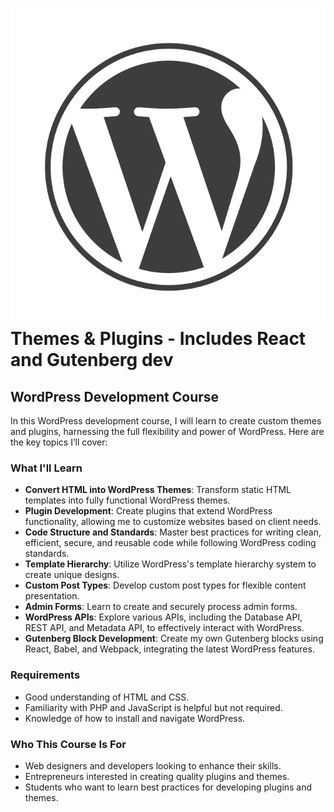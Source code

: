 # ![WordPress Logo](https://raw.githubusercontent.com/edent/SuperTinyIcons/3762d3a4443772462dff37e7861375effa4a0528/images/reference/wordpress.svg) Themes &amp; Plugins - Includes React and Gutenberg dev
## WordPress Development Course
In this WordPress development course, I will learn to create custom themes and plugins, harnessing the full flexibility and power of WordPress. Here are the key topics I’ll cover:

### What I'll Learn

- **Convert HTML into WordPress Themes**: Transform static HTML templates into fully functional WordPress themes.
- **Plugin Development**: Create plugins that extend WordPress functionality, allowing me to customize websites based on client needs.
- **Code Structure and Standards**: Master best practices for writing clean, efficient, secure, and reusable code while following WordPress coding standards.
- **Template Hierarchy**: Utilize WordPress's template hierarchy system to create unique designs.
- **Custom Post Types**: Develop custom post types for flexible content presentation.
- **Admin Forms**: Learn to create and securely process admin forms.
- **WordPress APIs**: Explore various APIs, including the Database API, REST API, and Metadata API, to effectively interact with WordPress.
- **Gutenberg Block Development**: Create my own Gutenberg blocks using React, Babel, and Webpack, integrating the latest WordPress features.

### Requirements

- Good understanding of HTML and CSS.
- Familiarity with PHP and JavaScript is helpful but not required.
- Knowledge of how to install and navigate WordPress.

### Who This Course Is For

- Web designers and developers looking to enhance their skills.
- Entrepreneurs interested in creating quality plugins and themes.
- Students who want to learn best practices for developing plugins and themes.
